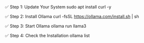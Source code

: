 
 
✅ Step 1: Update Your System
    sudo apt install curl -y

✅ Step 2: Install Ollama
    curl -fsSL https://ollama.com/install.sh | sh

✅ Step 3: Start Ollama
    ollama run llama3

✅ Step 4: Check the Installation
    ollama list

